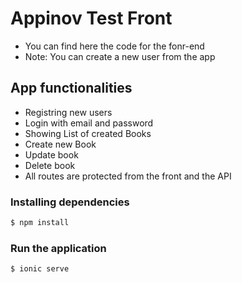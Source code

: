 # Appinov Test Front

- You can find here the code for the fonr-end
- Note: You can create a new user from the app

## App functionalities
- Registring new users
- Login with email and password
- Showing List of created Books
- Create new Book
- Update book
- Delete book
- All routes are protected from the front and the API

### Installing dependencies
```bash
$ npm install
```

### Run the application
```bash
$ ionic serve
```
